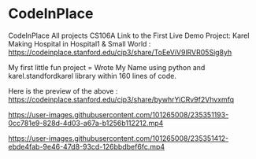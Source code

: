 # CodeInPlace
CodeInPlace All projects
CS106A
Link to the First Live Demo Project: Karel Making Hospital in Hospital1 & Small World : https://codeinplace.stanford.edu/cip3/share/ToEeViV9lRVR05Sig8yh

My first little fun project = Wrote My Name using python and karel.standfordkarel library within 160 lines of code.

Here is the preview of the above : https://codeinplace.stanford.edu/cip3/share/bywhrYiCRv9f2Vhvxmfq

https://user-images.githubusercontent.com/101265008/235351193-0cc781e9-828d-4d03-a67a-b1256b112212.mp4

https://user-images.githubusercontent.com/101265008/235351412-ebde4fab-9e46-47d8-93cd-126bbdbef6fc.mp4

